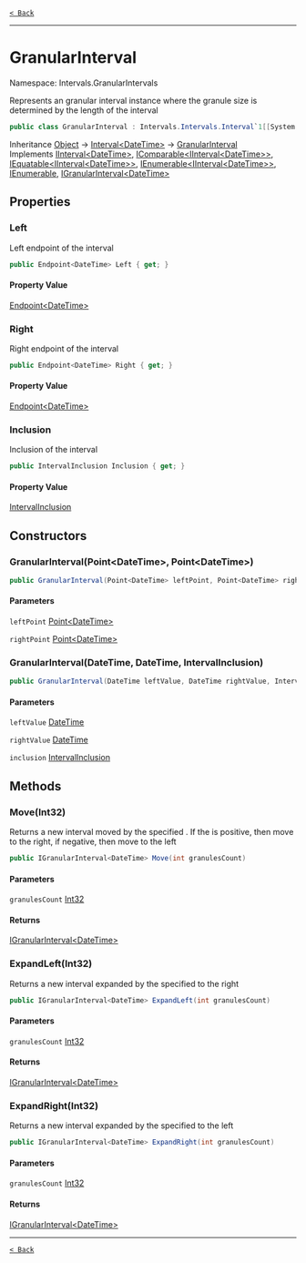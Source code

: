 [`< Back`](./)

---

# GranularInterval

Namespace: Intervals.GranularIntervals

Represents an granular interval instance where the granule size is determined by the length of the interval

```csharp
public class GranularInterval : Intervals.Intervals.Interval`1[[System.DateTime, System.Private.CoreLib, Version=6.0.0.0, Culture=neutral, PublicKeyToken=7cec85d7bea7798e]], Intervals.Intervals.IInterval`1[[System.DateTime, System.Private.CoreLib, Version=6.0.0.0, Culture=neutral, PublicKeyToken=7cec85d7bea7798e]], System.IComparable`1[[Intervals.Intervals.IInterval`1[[System.DateTime, System.Private.CoreLib, Version=6.0.0.0, Culture=neutral, PublicKeyToken=7cec85d7bea7798e]], Intervals, Version=1.2.1.0, Culture=neutral, PublicKeyToken=null]], System.IEquatable`1[[Intervals.Intervals.IInterval`1[[System.DateTime, System.Private.CoreLib, Version=6.0.0.0, Culture=neutral, PublicKeyToken=7cec85d7bea7798e]], Intervals, Version=1.2.1.0, Culture=neutral, PublicKeyToken=null]], System.Collections.Generic.IEnumerable`1[[Intervals.Intervals.IInterval`1[[System.DateTime, System.Private.CoreLib, Version=6.0.0.0, Culture=neutral, PublicKeyToken=7cec85d7bea7798e]], Intervals, Version=1.2.1.0, Culture=neutral, PublicKeyToken=null]], System.Collections.IEnumerable, IGranularInterval`1
```

Inheritance [Object](https://docs.microsoft.com/en-us/dotnet/api/system.object) → [Interval&lt;DateTime&gt;](intervals.intervals.interval-1) → [GranularInterval](intervals.granularintervals.granularinterval)<br>
Implements [IInterval&lt;DateTime&gt;](intervals.intervals.iinterval-1), [IComparable&lt;IInterval&lt;DateTime&gt;&gt;](https://docs.microsoft.com/en-us/dotnet/api/system.icomparable-1), [IEquatable&lt;IInterval&lt;DateTime&gt;&gt;](https://docs.microsoft.com/en-us/dotnet/api/system.iequatable-1), [IEnumerable&lt;IInterval&lt;DateTime&gt;&gt;](https://docs.microsoft.com/en-us/dotnet/api/system.collections.generic.ienumerable-1), [IEnumerable](https://docs.microsoft.com/en-us/dotnet/api/system.collections.ienumerable), [IGranularInterval&lt;DateTime&gt;](intervals.granularintervals.igranularinterval-1)

## Properties

### **Left**

Left endpoint of the interval

```csharp
public Endpoint<DateTime> Left { get; }
```

#### Property Value

[Endpoint&lt;DateTime&gt;](intervals.points.endpoint-1)<br>

### **Right**

Right endpoint of the interval

```csharp
public Endpoint<DateTime> Right { get; }
```

#### Property Value

[Endpoint&lt;DateTime&gt;](intervals.points.endpoint-1)<br>

### **Inclusion**

Inclusion of the interval

```csharp
public IntervalInclusion Inclusion { get; }
```

#### Property Value

[IntervalInclusion](intervals.intervals.intervalinclusion)<br>

## Constructors

### **GranularInterval(Point&lt;DateTime&gt;, Point&lt;DateTime&gt;)**

```csharp
public GranularInterval(Point<DateTime> leftPoint, Point<DateTime> rightPoint)
```

#### Parameters

`leftPoint` [Point&lt;DateTime&gt;](intervals.points.point-1)<br>

`rightPoint` [Point&lt;DateTime&gt;](intervals.points.point-1)<br>

### **GranularInterval(DateTime, DateTime, IntervalInclusion)**

```csharp
public GranularInterval(DateTime leftValue, DateTime rightValue, IntervalInclusion inclusion)
```

#### Parameters

`leftValue` [DateTime](https://docs.microsoft.com/en-us/dotnet/api/system.datetime)<br>

`rightValue` [DateTime](https://docs.microsoft.com/en-us/dotnet/api/system.datetime)<br>

`inclusion` [IntervalInclusion](intervals.intervals.intervalinclusion)<br>

## Methods

### **Move(Int32)**

Returns a new interval moved by the specified .
 If the  is positive, then move to the right, if negative, then move to the left

```csharp
public IGranularInterval<DateTime> Move(int granulesCount)
```

#### Parameters

`granulesCount` [Int32](https://docs.microsoft.com/en-us/dotnet/api/system.int32)<br>

#### Returns

[IGranularInterval&lt;DateTime&gt;](intervals.granularintervals.igranularinterval-1)<br>

### **ExpandLeft(Int32)**

Returns a new interval expanded by the specified  to the right

```csharp
public IGranularInterval<DateTime> ExpandLeft(int granulesCount)
```

#### Parameters

`granulesCount` [Int32](https://docs.microsoft.com/en-us/dotnet/api/system.int32)<br>

#### Returns

[IGranularInterval&lt;DateTime&gt;](intervals.granularintervals.igranularinterval-1)<br>

### **ExpandRight(Int32)**

Returns a new interval expanded by the specified  to the left

```csharp
public IGranularInterval<DateTime> ExpandRight(int granulesCount)
```

#### Parameters

`granulesCount` [Int32](https://docs.microsoft.com/en-us/dotnet/api/system.int32)<br>

#### Returns

[IGranularInterval&lt;DateTime&gt;](intervals.granularintervals.igranularinterval-1)<br>

---

[`< Back`](./)
